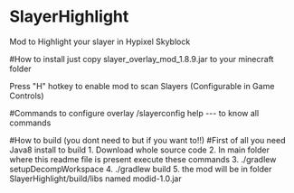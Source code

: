 # SlayerHighlight
Mod to Highlight your slayer in Hypixel Skyblock

#How to install
just copy slayer_overlay_mod_1.8.9.jar to your minecraft folder

Press "H" hotkey to enable mod to scan Slayers (Configurable in Game Controls)

#Commands to configure overlay
/slayerconfig help --- to know all commands 

#How to build (you dont need to but if you want to!!)
 #First of all you need Java8 install to build
    1. Download whole source code
    2. In main folder where this readme file is present execute these commands
    3. ./gradlew setupDecompWorkspace
    4. ./gradlew build
    5. the mod will be in folder SlayerHighlight/build/libs named modid-1.0.jar
